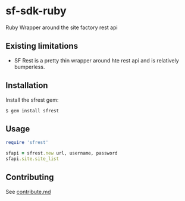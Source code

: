 # sf-sdk-ruby
Ruby Wrapper around the site factory rest api

## Existing limitations

- SF Rest is a pretty thin wrapper around hte rest api and is relatively bumperless.

## Installation

Install the sfrest gem:

```shell
$ gem install sfrest
```
## Usage

```ruby
require 'sfrest'

sfapi = sfrest.new url, username, password
sfapi.site.site_list
```

## Contributing

See [contribute.md](contribute.md)